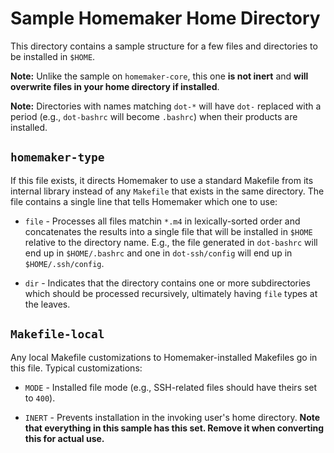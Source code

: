 # Sample Homemaker Home Directory

This directory contains a sample structure for a few files and
directories to be installed in `$HOME`.

**Note:** Unlike the sample on `homemaker-core`, this one **is not
  inert** and **will overwrite files in your home directory if
  installed**.

**Note:** Directories with names matching `dot-*` will have `dot-`
replaced with a period (e.g., `dot-bashrc` will become `.bashrc`) when
their products are installed.


## `homemaker-type`

If this file exists, it directs Homemaker to use a standard Makefile
from its internal library instead of any `Makefile` that exists in the
same directory.  The file contains a single line that tells Homemaker
which one to use:

 * `file` - Processes all files matchin `*.m4` in lexically-sorted
   order and concatenates the results into a single file that will be
   installed in `$HOME` relative to the directory name.  E.g., the
   file generated in `dot-bashrc` will end up in `$HOME/.bashrc` and
   one in `dot-ssh/config` will end up in `$HOME/.ssh/config`.

 * `dir` - Indicates that the directory contains one or more
   subdirectories which should be processed recursively, ultimately
   having `file` types at the leaves.


## `Makefile-local`

Any local Makefile customizations to Homemaker-installed Makefiles go
in this file.  Typical customizations:

 * `MODE` - Installed file mode (e.g., SSH-related files should have
   theirs set to `400`).

 * `INERT` - Prevents installation in the invoking user's home
   directory.  **Note that everything in this sample has this set.
   Remove it when converting this for actual use.**
